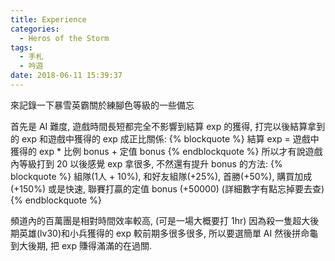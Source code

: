 ```yaml
---
title: Experience
categories:
  - Heros of the Storm
tags:
  - 手札
  - 吟遊
date: 2018-06-11 15:39:37
---
```

來記錄一下暴雪英霸關於練腳色等級的一些備忘

首先是 AI 難度, 遊戲時間長短都完全不影響到結算 exp 的獲得, 打完以後結算拿到的 exp 和遊戲中獲得的 exp 成正比關係:
{% blockquote %}
結算 exp = 遊戲中獲得的 exp * 比例 bonus + 定值 bonus
{% endblockquote %}
所以才有說遊戲內等級打到 20 以後感覺 exp 拿很多, 不然還有提升 bonus 的方法:
{% blockquote %}
組隊(1人 + 10%), 和好友組隊(+25%), 首勝(+50%), 購買加成(+150%)
或是快速, 聯賽打贏的定值 bonus (+50000)
(詳細數字有點忘掉要去查)
{% endblockquote %}

頻道內的百萬團是相對時間效率較高, (可是一場大概要打 1hr) 因為殺一隻超大後期英雄(lv30)和小兵獲得的 exp 較前期多很多很多, 所以要選簡單 AI 然後拼命龜到大後期, 把 exp 賺得滿滿的在過關.
